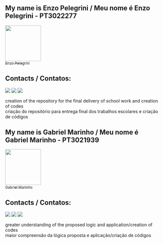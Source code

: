 
## My name is Enzo Pelegrini /  Meu nome é Enzo Pelegrini - PT3022277
 [<img src="https://avatars.githubusercontent.com/u/113308665?s=96&v=4" width=115><br><sub>Enzo Pelegrini</sub>](https://github.com/epelegrini)

## Contacts / Contatos:

<div>
<a href="https://instagram.com/enzospelegrini/" target="_blank"><img src="https://img.shields.io/badge/-Instagram-%23E4405F?style=for-the-badge&logo=instagram&logoColor=white" target="_blank"></a>
<a href = "mailto:e.pelegrini@aluno.ifsp.edu.br"><img src="https://img.shields.io/badge/Gmail-D14836?style=for-the-badge&logo=gmail&logoColor=white" target="_blank"></a>
<a href="https://www.linkedin.com/in/enzo-pelegrini-26b20a206/" target="_blank"><img src="https://img.shields.io/badge/-LinkedIn-%230077B5?style=for-the-badge&logo=linkedin&logoColor=white" target="_blank"></a>   
</div>

creation of the repository for the final delivery of school work and creation of codes<br>
criação do repositório para entrega final dos trabalhos escolares e criação de códigos




## My name is Gabriel Marinho / Meu nome é Gabriel Marinho - PT3021939
 [<img src="https://avatars.githubusercontent.com/u/112014538?v=4" width=115><br><sub>Gabriel Marinho</sub>](https://github.com/ph0zzer) 

## Contacts / Contatos:

<div>
<a href="https://instagram.com/@g.marinhow/" target="_blank"><img src="https://img.shields.io/badge/-Instagram-%23E4405F?style=for-the-badge&logo=instagram&logoColor=white" target="_blank"></a>
<a href = "mailto:gabriel.marinho@aluno.ifsp.edu.br"><img src="https://img.shields.io/badge/Gmail-D14836?style=for-the-badge&logo=gmail&logoColor=white" target="_blank"></a>
<a href="https://www.linkedin.com/in/gabriel-mwsiqueira/" target="_blank"><img src="https://img.shields.io/badge/-LinkedIn-%230077B5?style=for-the-badge&logo=linkedin&logoColor=white" target="_blank"></a>   
</div>

greater understanding of the proposed logic and application/creation of codes<br>
maior compreensão da lógica proposta e aplicação/criação de códigos
